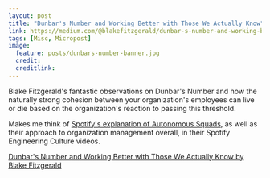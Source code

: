 ```yaml
---
layout: post
title: "Dunbar's Number and Working Better with Those We Actually Know"
link: https://medium.com/@blakefitzgerald/dunbar-s-number-and-working-better-with-those-we-actually-know-b8da8ebe6a14
tags: [Misc, Micropost]
image:
  feature: posts/dunbars-number-banner.jpg
  credit:
  creditlink:
---
```


Blake Fitzgerald's fantastic observations on Dunbar's Number and how the naturally
strong cohesion between your organization's employees can live or die based on the
organization's reaction to passing this threshold.

Makes me think of [Spotify's explanation of Autonomous Squads][1], as well as their approach
to organization management overall, in their Spotify Engineering Culture videos.

[Dunbar's Number and Working Better with Those We Actually Know by Blake Fitzgerald][2]

[1]: https://www.youtube.com/watch?v=Mpsn3WaI_4k&t=55
[2]: https://medium.com/@blakefitzgerald/dunbar-s-number-and-working-better-with-those-we-actually-know-b8da8ebe6a14
